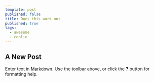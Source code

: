 ```yaml
---
template: post
published: false
title: Does this work out
published: true
tags: 
  - awesome
  - coolio
---
```


## A New Post

Enter text in [Markdown](http://daringfireball.net/projects/markdown/). Use the toolbar above, or click the **?** button for formatting help.
